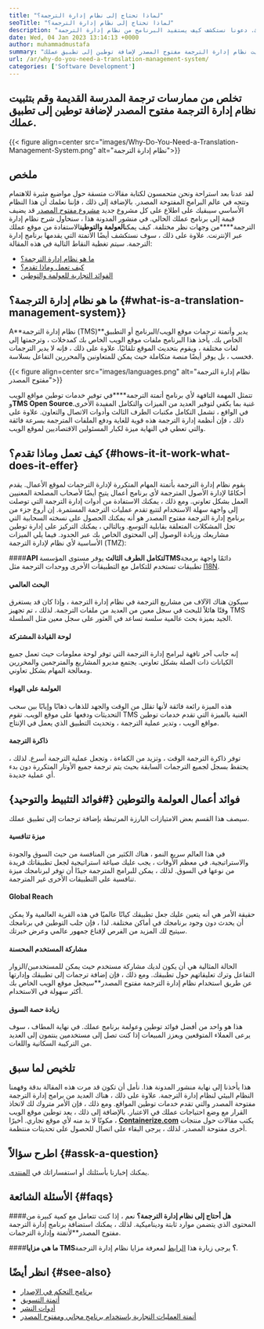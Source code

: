 ```yaml
---
title: "لماذا تحتاج إلى نظام إدارة الترجمة؟" 
seoTitle: "لماذا تحتاج إلى نظام إدارة الترجمة؟" 
description: "أتمتة العولمة والتوطين لزيادة الوصول إلى منتجاتك. دعونا نستكشف كيف يستفيد البرنامج من نظام إدارة الترجمة." 
date: Wed, 04 Jan 2023 13:14:13 +0000
author: muhammadmustafa
summary: "تخلص من ممارسات ترجمة المدرسة القديمة وقم بتثبيت نظام إدارة الترجمة مفتوح المصدر لإضافة توطين إلى تطبيق عملك." 
url: /ar/why-do-you-need-a-translation-management-system/
categories: ['Software Development']
---
```


## تخلص من ممارسات ترجمة المدرسة القديمة وقم بتثبيت نظام إدارة الترجمة مفتوح المصدر لإضافة توطين إلى تطبيق عملك.

{{< figure align=center src="images/Why-Do-You-Need-a-Translation-Management-System.png" alt="نظام إدارة الترجمة">}}


## ملخص
لقد عدنا بعد استراحة ونحن متحمسون لكتابة مقالات متسقة حول مواضيع مثيرة للاهتمام وتتجه في عالم البرامج المفتوحة المصدر. بالإضافة إلى ذلك ، فإننا نعلمك أن هذا النظام الأساسي سيبقيك على اطلاع على كل مشروع جديد [مشروع مفتوح المصدر][1] قد يضيف قيمة إلى برنامج عملك الحالي.
في منشور المدونة هذا ، سنحاول شرح نظام إدارة الترجمة****من وجهات نظر مختلفة. كيف يمكن**العولمة والتوطين**الاستفادة من موقع عملك عبر الإنترنت. علاوة على ذلك ، سوف نستكشف أيضًا الأتمتة التي يقدمها برنامج إدارة الترجمة.
سيتم تغطية النقاط التالية في هذه المقالة:
  * [ما هو نظام إدارة الترجمة؟][2]
  * [كيف تعمل وماذا تقدم؟ ][3]
  * [الفوائد التجارية للعولمة والتوطين][4]

## ما هو نظام إدارة الترجمة؟   {#what-is-a-translation-management-system}}
A**نظام إدارة الترجمة (TMS)**يدير وأتمتة ترجمات موقع الويب/البرنامج أو التطبيق الخاص بك. يأخذ هذا البرنامج ملفات موقع الويب الخاص بك كمدخلات ، وترجمتها إلى لغات مختلفة ، ويقوم بتحديث الموقع تلقائيًا. علاوة على ذلك ، فإنه لا يدير الترجمات فحسب ، بل يوفر أيضًا منصة متكاملة حيث يمكن للمتعاونين والمحررين التفاعل بسلاسة.

{{< figure align=center src="images/languages.png" alt="نظام إدارة الترجمة مفتوح المصدر">}}

تتمثل المهمة التافهة لأي برنامج أتمتة الترجمة****في توفير خدمات توطين مواقع الويب و**TMS Open Source**غنية بما يكفي لتوفير العديد من الميزات والتكامل المفيدة الأخرى. في الواقع ، تشمل التكامل مكتبات الطرف الثالث وأدوات الاتصال والتعاون. علاوة على ذلك ، فإن أنظمة إدارة الترجمة هذه قوية للغاية ودفع الملفات المترجمة بسرعة فائقة والتي تعطي في النهاية ميزة لكبار المسئولين الاقتصاديين لموقع الويب.

## كيف تعمل وماذا تقدم؟   {#hows-it-it-work-what-does-it-effer}
يقوم نظام إدارة الترجمة بأتمتة المهام المتكررة لإدارة الترجمات لموقع الأعمال. يقدم أحكامًا لإدارة الأصول المترجمة لأي برنامج أعمال يتيح أيضًا لأصحاب المصلحة المعنيين العمل بشكل تعاوني. ومع ذلك ، يمكنك الاستفادة من أدوات إدارة الترجمة التي توصلت إلى واجهة سهلة الاستخدام لتتبع تقدم عمليات الترجمة المستمرة.
إن أروع جزء من برنامج إدارة الترجمة مفتوح المصدر هو أنه يمكنك الحصول على نسخته السحابية التي تحل المشكلات المتعلقة بقابلية التوسع. وبالتالي ، يمكنك التركيز على إدارة توطين مشاريعك وزيادة الوصول إلى المحتوى الخاص بك عبر الحدود.
فيما يلي الميزات الأساسية لأي نظام لإدارة الترجمة (TMZ):

####**API لتكامل الطرف الثالث**
يوفر مستوى المؤسسة**TMS**دائمًا واجهة برمجة تطبيقات تستخدم للتكامل مع التطبيقات الأخرى ووحدات الترجمة مثل [I18N][5].

#### البحث العالمي
سيكون هناك الآلاف من مشاريع الترجمة في نظام إدارة الترجمة ، وإذا كان قد يستغرق وقتًا هائلاً للبحث في سجل معين من العديد من ملفات الترجمة. لذلك ، تم تجهيز TMS الجيد بميزة بحث عالمية سلسة تساعد في العثور على سجل معين مثل السلسلة.

#### لوحة القيادة المشتركة
إنه جانب آخر تافهة لبرامج إدارة الترجمة التي توفر لوحة معلومات حيث تعمل جميع الكيانات ذات الصلة بشكل تعاوني. يجتمع مديرو المشاريع والمترجمين والمحررين ومعالجة المهام بشكل تعاوني.

#### العولمة على الهواء
هذه الميزة رائعة فائقة لأنها تقلل من الوقت والجهد للذهاب ذهابًا وإيابًا بين سحب التحديثات ودفعها على موقع الويب. تقوم TMS الغنية بالميزة التي تقدم خدمات توطين مواقع الويب ، وتدير عملية الترجمة ، وتحديث التطبيق الذي يعمل في الإنتاج.

#### ذاكرة الترجمة
توفر ذاكرة الترجمة الوقت ، وتزيد من الكفاءة ، وتجعل عملية الترجمة أسرع. لذلك ، يحتفظ بسجل لجميع الترجمات السابقة بحيث يتم ترجمة جميع الأوتار المتكررة دون بدء أي عملية جديدة.

## فوائد أعمال العولمة والتوطين   {#فوائد التثبيط والتوحيد}
سيصف هذا القسم بعض الامتيازات البارزة المرتبطة بإضافة ترجمات إلى تطبيق عملك.

#### ميزة تنافسية
في هذا العالم سريع النمو ، هناك الكثير من المنافسة من حيث السوق والجودة والاستراتيجية. في معظم الأوقات ، يجب عليك صياغة استراتيجية لجعل تطبيقاتك فريدة من نوعها في السوق. لذلك ، يمكن للبرامج المترجمة جيدًا أن توفر لبرنامجك ميزة تنافسية على التطبيقات الأخرى غير المترجمة.

#### Global Reach
حقيقة الأمر هي أنه يتعين عليك جعل تطبيقك كيانًا عالميًا في هذه القرية العالمية ولا يمكن أن يحدث دون وجود برنامجك في أماكن مختلفة. لذا ، فإن جلب التوطين في برنامجك سيتيح لك المزيد من الفرص لإقناع جمهور عالمي وعرض خبرتك.

#### مشاركة المستخدم المحسنة
الحالة المثالية هي أن يكون لديك مشاركة مستخدم حيث يمكن للمستخدمين/الزوار التفاعل وترك تعليقاتهم حول تطبيقك. ومع ذلك ، فإن إضافة ترجمات إلى تطبيقك وإدارتها عن طريق استخدام نظام إدارة الترجمة مفتوح المصدر**سيجعل موقع الويب الخاص بك أكثر سهولة في الاستخدام.

#### زيادة حصة السوق
هذا هو واحد من أفضل فوائد توطين وعولمة برنامج عملك. في نهاية المطاف ، سوف يرعى العملاء المتوقعين ويعزز المبيعات إذا كنت تصل إلى مستخدمين ينتمون إلى العديد من التركيبة السكانية واللغات.

## تلخيص لما سبق
هذا يأخذنا إلى نهاية منشور المدونة هذا. نأمل أن تكون قد مرت هذه المقالة بدقة وفهمنا النظام البيئي لنظام إدارة الترجمة. علاوة على ذلك ، هناك العديد من برامج إدارة الترجمة مفتوحة المصدر والتي تقدم خدمات توطين المواقع. ومع ذلك ، فإن الأمر متروك لك لاتخاذ القرار مع وضع احتياجات عملك في الاعتبار. بالإضافة إلى ذلك ، يعد توطين موقع الويب مكونًا لا بد منه لأي موقع تجاري.
أخيرًا ، [**Containerize.com**][6] يكتب مقالات حول منتجات أخرى مفتوحة المصدر. لذلك ، يرجى البقاء على اتصال للحصول على تحديثات منتظمة.

## اطرح سؤالاً   {#assk-a-question}
يمكنك إخبارنا بأسئلتك أو استفساراتك في [المنتدى][7].

## الأسئلة الشائعة   {#faqs}

####**هل أحتاج إلى نظام إدارة الترجمة؟**
نعم ، إذا كنت تتعامل مع كمية كبيرة من المحتوى الذي يتضمن موارد ثابتة وديناميكية. لذلك ، يمكنك استضافة برنامج إدارة الترجمة مفتوح المصدر**لأتمتة وإدارة الترجمات.

####**ما هي مزايا TMS؟**
يرجى زيارة هذا [الرابط][4] لمعرفة مزايا نظام إدارة الترجمة.

## انظر أيضًا   {#see-also}
  * [برنامج التحكم في الإصدار][8]
  * [أتمتة التسويق][9]
  * [أدوات النشر][10]
  * [أتمتة العمليات التجارية باستخدام برنامج مجاني ومفتوح المصدر][11]

  
[1]: https://products.containerize.com/
[2]: #What-is-a-translation-management-system
[3]: #How-does-it-work-and-what-does-it-offer
[4]: #Benefits-of-globalization-and-localization
[5]: https://www.npmjs.com/package/i18n
[6]: https://www.containerize.com/
[7]: https://forum.containerize.com/
[8]: https://blog.containerize.com/category/version-control-software/
[9]: https://blog.containerize.com/category/marketing-automation/
[10]: https://blog.containerize.com/category/deployment-tools/
[11]: https://blog.containerize.com/blogging/automate-business-operations-using-open-source-software/
